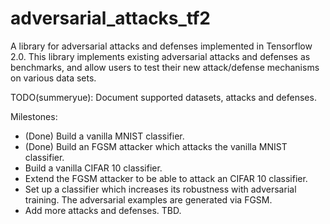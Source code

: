 # adversarial_attacks_tf2

A library for adversarial attacks and defenses implemented in Tensorflow 2.0. This library implements existing
adversarial attacks and defenses as benchmarks, and allow users to test their new attack/defense mechanisms on various
data sets.

TODO(summeryue): Document supported datasets, attacks and defenses.

Milestones:
- (Done) Build a vanilla MNIST classifier.
- (Done) Build an FGSM attacker which attacks the vanilla MNIST classifier.
- Build a vanilla CIFAR 10 classifier.
- Extend the FGSM attacker to be able to attack an CIFAR 10 classifier.
- Set up a classifier which increases its robustness with adversarial training.
The adversarial examples are generated via FGSM.
- Add more attacks and defenses. TBD.
